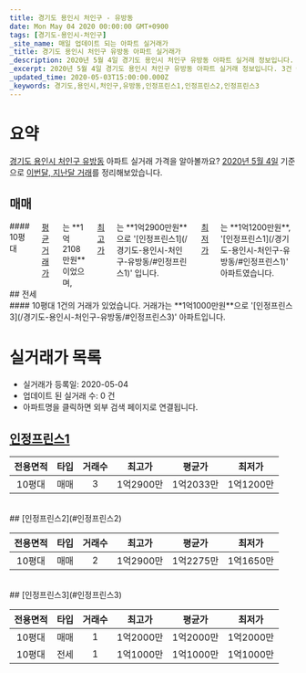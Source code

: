 ```yaml
---
title: 경기도 용인시 처인구 - 유방동
date: Mon May 04 2020 00:00:00 GMT+0900
tags: [경기도-용인시-처인구]
_site_name: 매일 업데이트 되는 아파트 실거래가
_title: 경기도 용인시 처인구 유방동 아파트 실거래가
_description: 2020년 5월 4일 경기도 용인시 처인구 유방동 아파트 실거래 정보입니다. 3건 아파트 정보가 있습니다.
_excerpt: 2020년 5월 4일 경기도 용인시 처인구 유방동 아파트 실거래 정보입니다. 3건 아파트 정보가 있습니다.
_updated_time: 2020-05-03T15:00:00.000Z
_keywords: 경기도,용인시,처인구,유방동,인정프린스1,인정프린스2,인정프린스3
---
```





# 요약
<ins>경기도 용인시 처인구 유방동</ins> 아파트 실거래 가격을 알아볼까요? <ins>2020년 5월 4일</ins> 기준으로 <ins>이번달, 지난달 거래</ins>를 정리해보았습니다.

## 매매
<div class="container">
<div class="twelve columns" markdown="1">
#### 10평대
<ins>평균 거래가</ins>는 **1억2108만원**이었으며, <ins>최고가</ins>는 **1억2900만원**으로 '[인정프린스1](/경기도-용인시-처인구-유방동/#인정프린스1)' 입니다. <ins>최저가</ins>는 **1억1200만원**, '[인정프린스1](/경기도-용인시-처인구-유방동/#인정프린스1)' 아파트였습니다.
</div>
</div>
## 전세
<div class="container">
<div class="twelve columns" markdown="1">
#### 10평대
1건의 거래가 있었습니다. 거래가는 **1억1000만원**으로 '[인정프린스3](/경기도-용인시-처인구-유방동/#인정프린스3)' 아파트입니다.
</div>
</div>



# 실거래가 목록
- 실거래가 등록일: 2020-05-04
- 업데이트 된 실거래 수: 0 건
- 아파트명을 클릭하면 외부 검색 페이지로 연결됩니다.

## [인정프린스1](#인정프린스1)

|전용면적|타입|거래수|최고가|평균가|최저가|
|:---:|:---:|:---:|:---:|:---:|:---:|
|10평대|<span class="deal-type-1">매매</span>|3|1억2900만|1억2033만|1억1200만|

<br/>
## [인정프린스2](#인정프린스2)

|전용면적|타입|거래수|최고가|평균가|최저가|
|:---:|:---:|:---:|:---:|:---:|:---:|
|10평대|<span class="deal-type-1">매매</span>|2|1억2900만|1억2275만|1억1650만|

<br/>
## [인정프린스3](#인정프린스3)

|전용면적|타입|거래수|최고가|평균가|최저가|
|:---:|:---:|:---:|:---:|:---:|:---:|
|10평대|<span class="deal-type-1">매매</span>|1|1억2000만|1억2000만|1억2000만|
|10평대|<span class="deal-type-2">전세</span>|1|1억1000만|1억1000만|1억1000만|

<br/>



